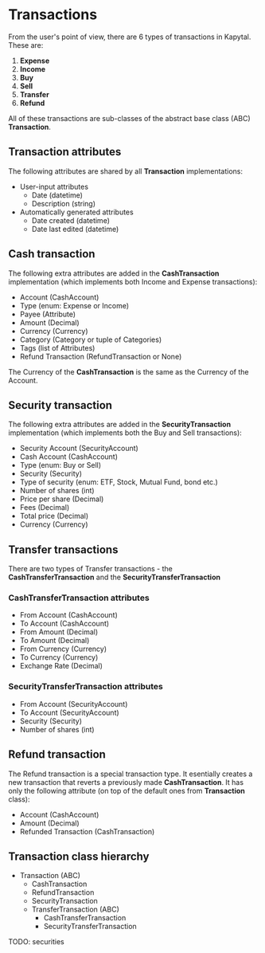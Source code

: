 # Transactions

From the user's point of view, there are 6 types of transactions in Kapytal. These are:

1. **Expense**
2. **Income**
3. **Buy**
4. **Sell**
5. **Transfer**
6. **Refund**

All of these transactions are sub-classes of the abstract base class (ABC) **Transaction**.

## Transaction attributes

The following attributes are shared by all **Transaction** implementations:

- User-input attributes
  - Date (datetime)
  - Description (string)
- Automatically generated attributes
  - Date created (datetime)
  - Date last edited (datetime)

## Cash transaction

The following extra attributes are added in the **CashTransaction** implementation (which implements both Income and Expense transactions):

- Account (CashAccount)
- Type (enum: Expense or Income)
- Payee (Attribute)
- Amount (Decimal)
- Currency (Currency)
- Category (Category or tuple of Categories)
- Tags (list of Attributes)
- Refund Transaction (RefundTransaction or None)

The Currency of the **CashTransaction** is the same as the Currency of the Account.

## Security transaction

The following extra attributes are added in the **SecurityTransaction** implementation (which implements both the Buy and Sell transactions):

- Security Account (SecurityAccount)
- Cash Account (CashAccount)
- Type (enum: Buy or Sell)
- Security (Security)
- Type of security (enum: ETF, Stock, Mutual Fund, bond etc.)
- Number of shares (int)
- Price per share (Decimal)
- Fees (Decimal)
- Total price (Decimal)
- Currency (Currency)

## Transfer transactions

There are two types of Transfer transactions - the **CashTransferTransaction** and the **SecurityTransferTransaction**

### **CashTransferTransaction** attributes

- From Account (CashAccount)
- To Account (CashAccount)
- From Amount (Decimal)
- To Amount (Decimal)
- From Currency (Currency)
- To Currency (Currency)
- Exchange Rate (Decimal)

### **SecurityTransferTransaction** attributes

- From Account (SecurityAccount)
- To Account (SecurityAccount)
- Security (Security)
- Number of shares (int)

## Refund transaction

The Refund transaction is a special transaction type. It esentially creates a new transaction that reverts a previously made **CashTransaction**. It has only the following attribute (on top of the default ones from **Transaction** class):

- Account (CashAccount)
- Amount (Decimal)
- Refunded Transaction (CashTransaction)

## Transaction class hierarchy

- Transaction (ABC)
  - CashTransaction
  - RefundTransaction
  - SecurityTransaction
  - TransferTransaction (ABC)
    - CashTransferTransaction
    - SecurityTransferTransaction

TODO: securities
